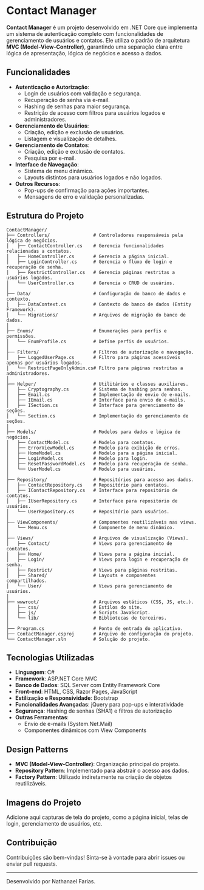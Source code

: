 # Contact Manager

**Contact Manager** é um projeto desenvolvido em .NET Core que implementa um sistema de autenticação completo com funcionalidades de gerenciamento de usuários e contatos. Ele utiliza o padrão de arquitetura **MVC (Model-View-Controller)**, garantindo uma separação clara entre lógica de apresentação, lógica de negócios e acesso a dados.

## Funcionalidades

- **Autenticação e Autorização**:
  - Login de usuários com validação e segurança.
  - Recuperação de senha via e-mail.
  - Hashing de senhas para maior segurança.
  - Restrição de acesso com filtros para usuários logados e administradores.
- **Gerenciamento de Usuários**:
  - Criação, edição e exclusão de usuários.
  - Listagem e visualização de detalhes.
- **Gerenciamento de Contatos**:
  - Criação, edição e exclusão de contatos.
  - Pesquisa por e-mail.
- **Interface de Navegação**:
  - Sistema de menu dinâmico.
  - Layouts distintos para usuários logados e não logados.
- **Outros Recursos**:
  - Pop-ups de confirmação para ações importantes.
  - Mensagens de erro e validação personalizadas.

## Estrutura do Projeto

```
ContactManager/
├── Controllers/                # Controladores responsáveis pela lógica de negócios.
│   ├── ContactController.cs    # Gerencia funcionalidades relacionadas a contatos.
│   ├── HomeController.cs       # Gerencia a página inicial.
│   ├── LoginController.cs      # Gerencia o fluxo de login e recuperação de senha.
│   ├── RestrictController.cs   # Gerencia páginas restritas a usuários logados.
│   └── UserController.cs       # Gerencia o CRUD de usuários.
│
├── Data/                       # Configuração do banco de dados e contexto.
│   ├── DataContext.cs          # Contexto do banco de dados (Entity Framework).
│   └── Migrations/             # Arquivos de migração do banco de dados.
│
├── Enums/                      # Enumerações para perfis e permissões.
│   └── EnumProfile.cs          # Define perfis de usuários.
│
├── Filters/                    # Filtros de autorização e navegação.
│   ├── LoggedUserPage.cs       # Filtro para páginas acessíveis apenas por usuários logados.
│   └── RestrictPageOnlyAdmin.cs# Filtro para páginas restritas a administradores.
│
├── Helper/                     # Utilitários e classes auxiliares.
│   ├── Cryptography.cs         # Sistema de hashing para senhas.
│   ├── Email.cs                # Implementação de envio de e-mails.
│   ├── IEmail.cs               # Interface para envio de e-mails.
│   ├── ISection.cs             # Interface para gerenciamento de seções.
│   └── Section.cs              # Implementação do gerenciamento de seções.
│
├── Models/                     # Modelos para dados e lógica de negócios.
│   ├── ContactModel.cs         # Modelo para contatos.
│   ├── ErrorViewModel.cs       # Modelo para exibição de erros.
│   ├── HomeModel.cs            # Modelo para a página inicial.
│   ├── LoginModel.cs           # Modelo para login.
│   ├── ResetPasswordModel.cs   # Modelo para recuperação de senha.
│   └── UserModel.cs            # Modelo para usuários.
│
├── Repository/                 # Repositórios para acesso aos dados.
│   ├── ContactRepository.cs    # Repositório para contatos.
│   ├── IContactRepository.cs   # Interface para repositório de contatos.
│   ├── IUserRepository.cs      # Interface para repositório de usuários.
│   └── UserRepository.cs       # Repositório para usuários.
│
├── ViewComponents/             # Componentes reutilizáveis nas views.
│   └── Menu.cs                 # Componente de menu dinâmico.
│
├── Views/                      # Arquivos de visualização (Views).
│   ├── Contact/                # Views para gerenciamento de contatos.
│   ├── Home/                   # Views para a página inicial.
│   ├── Login/                  # Views para login e recuperação de senha.
│   ├── Restrict/               # Views para páginas restritas.
│   ├── Shared/                 # Layouts e componentes compartilhados.
│   └── User/                   # Views para gerenciamento de usuários.
│
├── wwwroot/                    # Arquivos estáticos (CSS, JS, etc.).
│   ├── css/                    # Estilos do site.
│   ├── js/                     # Scripts JavaScript.
│   └── lib/                    # Bibliotecas de terceiros.
│
├── Program.cs                  # Ponto de entrada do aplicativo.
├── ContactManager.csproj       # Arquivo de configuração do projeto.
└── ContactManager.sln          # Solução do projeto.
```

## Tecnologias Utilizadas

- **Linguagem**: C#
- **Framework**: ASP.NET Core MVC
- **Banco de Dados**: SQL Server com Entity Framework Core
- **Front-end**: HTML, CSS, Razor Pages, JavaScript
- **Estilização e Responsividade**: Bootstrap
- **Funcionalidades Avançadas**: jQuery para pop-ups e interatividade
- **Segurança**: Hashing de senhas (SHA1) e filtros de autorização
- **Outras Ferramentas**:
  - Envio de e-mails (System.Net.Mail)
  - Componentes dinâmicos com View Components

## Design Patterns

- **MVC (Model-View-Controller)**: Organização principal do projeto.
- **Repository Pattern**: Implementado para abstrair o acesso aos dados.
- **Factory Pattern**: Utilizado indiretamente na criação de objetos reutilizáveis.

## Imagens do Projeto

Adicione aqui capturas de tela do projeto, como a página inicial, telas de login, gerenciamento de usuários, etc.

## Contribuição

Contribuições são bem-vindas! Sinta-se à vontade para abrir issues ou enviar pull requests.

---

Desenvolvido por Nathanael Farias.
